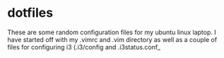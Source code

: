 # dotfiles

These are some random configuration files for my ubuntu linux laptop. I have started off with my .vimrc and .vim directory as well as a couple of files for configuring i3 (.i3/config and .i3status.conf_
